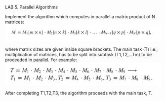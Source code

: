 LAB 5. Parallel Algorithms

Implement the algorithm which computes in parallel a matrix product of N  matrices:  
![](pic1.png)  

where matrix sizes are given inside square brackets. The main task (T) i.e.,  multiplication of matrices, has to be split into subtask (T1,T2,…Tm) to be proceeded in parallel. For example:  
![](pic2.png)

After completing T1,T2,T3, the algorithm proceeds with the main task, T.

